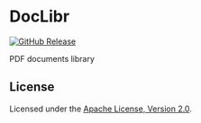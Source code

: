# DocLibr

[![GitHub Release]][releases]

PDF documents library

## License

Licensed under the [Apache License, Version 2.0].

[Apache License, Version 2.0]: http://www.apache.org/licenses/LICENSE-2.0 "LICENSE"

[releases]: https://github.com/diev/DocLibr/releases/latest

[GitHub Release]: https://img.shields.io/github/release/diev/DocLibr.svg
